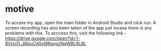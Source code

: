 # motive

To access my app, open the main folder in Android Studio and click run. A screen recording has also been taken of the app just incase there is any problems with this. To acccess this, visit the following link - https://drive.google.com/open?id=1-8VUoTr_46puCA5xI9KgvgzNqWBL9L8L

 
 